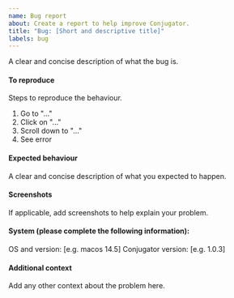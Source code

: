 ```yaml
---
name: Bug report
about: Create a report to help improve Conjugator.
title: "Bug: [Short and descriptive title]"
labels: bug
---
```


A clear and concise description of what the bug is.

#### To reproduce

Steps to reproduce the behaviour.

1. Go to "…"
2. Click on "…"
3. Scroll down to "…"
4. See error

#### Expected behaviour

A clear and concise description of what you expected to happen.

#### Screenshots

If applicable, add screenshots to help explain your problem.

#### System (please complete the following information):

OS and version: [e.g. macos 14.5]
Conjugator version: [e.g. 1.0.3]

#### Additional context

Add any other context about the problem here.
